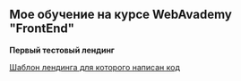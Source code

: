 ## Мое обучение на курсе WebAvademy "FrontEnd"

__Первый тестовый лендинг__


[Шаблон лендинга для которого написан код](https://www.figma.com/file/ncfUi5NMZKAblmoavnUCNG/ThriveTalk-Landing-Page-Copy?node-id=0%3A1) 




